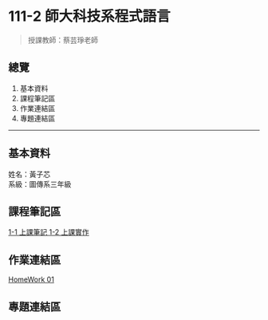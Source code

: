 # 111-2 師大科技系程式語言
>授課教師：蔡芸琤老師

## 總覽
1. 基本資料
2. 課程筆記區
3. 作業連結區
4. 專題連結區
----------------------

## 基本資料
姓名：黃子芯
<br/> 系級：圖傳系三年級

## 課程筆記區

[ 1-1 上課筆記 ]( https://github.com/sin-cos-cot/PL/blob/main/01%20PYTHON%E5%9F%BA%E7%A4%8E-compressed.pdf)
[ 1-2 上課實作](https://github.com/sin-cos-cot/PL/blob/main/0302-class%20pratice.ipynb)

## 作業連結區
[ HomeWork 01 ](https://github.com/sin-cos-cot/PL/tree/main/HW)

## 專題連結區
